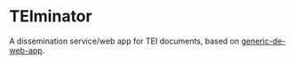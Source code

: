 # TEIminator

A dissemination service/web app for TEI documents, based on [generic-de-web-app](https://github.com/acdh-oeaw/generic-de-web-app).
